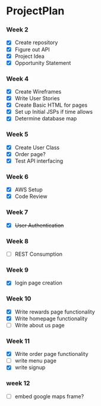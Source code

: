 # ProjectPlan
### Week 2
- [x] Create repository
- [x] Figure out API
- [x] Project Idea 
- [x] Opportunity Statement

### Week 4
- [x] Create Wireframes
- [x] Write User Stories
- [x] Create Basic HTML for pages
- [x] Set up Initial JSPs if time allows
- [x] Determine database map
### Week 5
- [x] Create User Class
- [x] Order page?
- [x] Test API interfacing

### Week 6
- [x] AWS Setup
- [x] Code Review

### Week 7
- [x] ~~User Authentication~~

### Week 8
- [ ] REST Consumption

### Week 9 
- [x] login page creation

### Week 10
- [x] Write rewards page functionality
- [x] Write homepage functionality
- [ ] Write about us page

### Week 11
- [x] Write order page functionality
- [ ] write menu page
- [x] write signup 

### week 12
- [ ] embed google maps frame?


